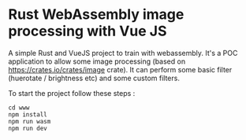 # Rust WebAssembly image processing with Vue JS

A simple Rust and VueJS project to train with webassembly.
It's a POC application to allow some image processing (based on https://crates.io/crates/image crate).
It can perform some basic filter (huerotate / brightness etc) and some custom filters.

To start the project follow these steps :
```
cd www
npm install
npm run wasm
npm run dev
```
